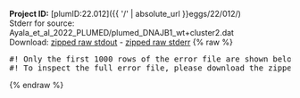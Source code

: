 **Project ID:** [plumID:22.012]({{ '/' | absolute_url }}eggs/22/012/)  
Stderr for source:  Ayala_et_al_2022_PLUMED/plumed_DNAJB1_wt+cluster2.dat   
Download: [zipped raw stdout](plumed_DNAJB1_wt+cluster2.dat.plumed_master.stdout.txt.zip) - [zipped raw stderr](plumed_DNAJB1_wt+cluster2.dat.plumed_master.stderr.txt.zip) 
{% raw %}
<pre>
#! Only the first 1000 rows of the error file are shown below
#! To inspect the full error file, please download the zipped raw stderr file above
</pre>
{% endraw %}
